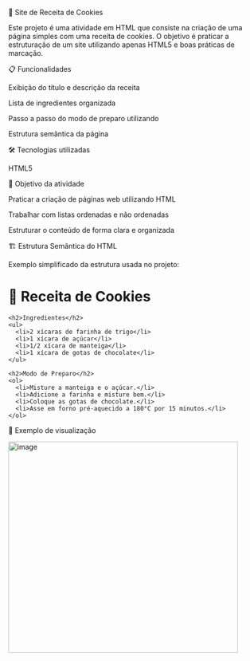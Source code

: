 🍪 Site de Receita de Cookies

Este projeto é uma atividade em HTML que consiste na criação de uma página simples com uma receita de cookies. O objetivo é praticar a estruturação de um site utilizando apenas HTML5 e boas práticas de marcação.

📋 Funcionalidades

Exibição do título e descrição da receita

Lista de ingredientes organizada 

Passo a passo do modo de preparo utilizando 

Estrutura semântica da página 

🛠️ Tecnologias utilizadas

HTML5

🎯 Objetivo da atividade

Praticar a criação de páginas web utilizando HTML

Trabalhar com listas ordenadas e não ordenadas

Estruturar o conteúdo de forma clara e organizada

🏗️ Estrutura Semântica do HTML

Exemplo simplificado da estrutura usada no projeto:

<!DOCTYPE html>
<html lang="pt-BR">
  <head>
    <meta charset="UTF-8">
    <title>Receita de Cookies</title>
  </head>
  <body>
    <h1>🍪 Receita de Cookies</h1>
    
    <h2>Ingredientes</h2>
    <ul>
      <li>2 xícaras de farinha de trigo</li>
      <li>1 xícara de açúcar</li>
      <li>1/2 xícara de manteiga</li>
      <li>1 xícara de gotas de chocolate</li>
    </ul>
    
    <h2>Modo de Preparo</h2>
    <ol>
      <li>Misture a manteiga e o açúcar.</li>
      <li>Adicione a farinha e misture bem.</li>
      <li>Coloque as gotas de chocolate.</li>
      <li>Asse em forno pré-aquecido a 180°C por 15 minutos.</li>
    </ol>
  </body>
</html>

📸 Exemplo de visualização

<img width="461" height="424" alt="image" src="https://github.com/user-attachments/assets/d42b0991-f247-4ffc-a349-320cbfd56125" />

